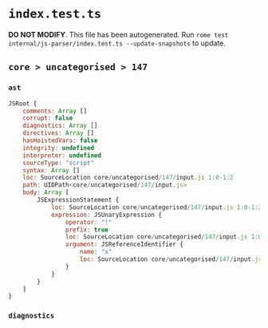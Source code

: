 # `index.test.ts`

**DO NOT MODIFY**. This file has been autogenerated. Run `rome test internal/js-parser/index.test.ts --update-snapshots` to update.

## `core > uncategorised > 147`

### `ast`

```javascript
JSRoot {
	comments: Array []
	corrupt: false
	diagnostics: Array []
	directives: Array []
	hasHoistedVars: false
	integrity: undefined
	interpreter: undefined
	sourceType: "script"
	syntax: Array []
	loc: SourceLocation core/uncategorised/147/input.js 1:0-1:2
	path: UIDPath<core/uncategorised/147/input.js>
	body: Array [
		JSExpressionStatement {
			loc: SourceLocation core/uncategorised/147/input.js 1:0-1:2
			expression: JSUnaryExpression {
				operator: "!"
				prefix: true
				loc: SourceLocation core/uncategorised/147/input.js 1:0-1:2
				argument: JSReferenceIdentifier {
					name: "x"
					loc: SourceLocation core/uncategorised/147/input.js 1:1-1:2 (x)
				}
			}
		}
	]
}
```

### `diagnostics`

```

```
